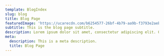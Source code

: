 ```yaml
---
template: BlogIndex
slug: blog
title: Blog Page
featuredImage: 'https://ucarecdn.com/b6254577-26bf-4b79-aa9b-f3793e2aebdc/'
subtitle: This is the blog page subtitle.
description: Lorem ipsum dolor sit amet, consectetur adipiscing elit. Quisque cursus justo sit amet sodales posuere. Duis at nulla rutrum, efficitur turpis sed, vestibulum magna. Nullam quis ultrices dolor. Nam semper faucibus feugiat.
meta:
  description: This is a meta description.
  title: Blog Page
---
```

